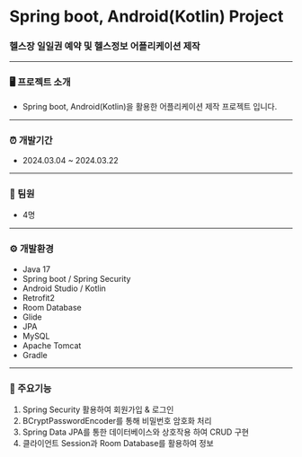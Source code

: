 # Spring boot, Android(Kotlin) Project

### 헬스장 일일권 예약 및 헬스정보 어플리케이션 제작

---

### 🖥️ 프로젝트 소개

* Spring boot, Android(Kotlin)을 활용한 어플리케이션 제작 프로젝트 입니다.

---

### ⏰ 개발기간

* 2024.03.04 ~ 2024.03.22

---

### 👫 팀원
* 4명
---

### ⚙️ 개발환경

* Java 17
* Spring boot / Spring Security
* Android Studio / Kotlin
* Retrofit2
* Room Database
* Glide
* JPA
* MySQL
* Apache Tomcat
* Gradle

---

### 📌 주요기능
1. Spring Security 활용하여 회원가입 & 로그인
2. BCryptPasswordEncoder를 통해 비밀번호 암호화 처리
3. Spring Data JPA를 통한 데이터베이스와 상호작용 하여 CRUD 구현
4. 클라이언트 Session과 Room Database를 활용하여 정보
